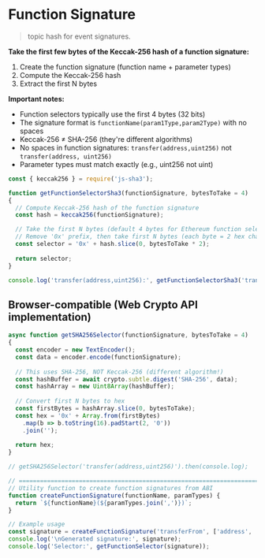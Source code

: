 # Function Signature
> topic hash for event signatures.

**Take the first few bytes of the Keccak-256 hash of a function signature:**

1. Create the function signature (function name + parameter types)
2. Compute the Keccak-256 hash
3. Extract the first N bytes

**Important notes:**

- Function selectors typically use the first 4 bytes (32 bits)
- The signature format is `functionName(param1Type,param2Type)` with no spaces
- Keccak-256 ≠ SHA-256 (they're different algorithms)
- No spaces in function signatures: `transfer(address,uint256)` not `transfer(address, uint256)`
- Parameter types must match exactly (e.g., uint256 not uint)

```javascript
const { keccak256 } = require('js-sha3');

function getFunctionSelectorSha3(functionSignature, bytesToTake = 4)
{
  // Compute Keccak-256 hash of the function signature
  const hash = keccak256(functionSignature);

  // Take the first N bytes (default 4 bytes for Ethereum function selectors)
  // Remove '0x' prefix, then take first N bytes (each byte = 2 hex chars)
  const selector = '0x' + hash.slice(0, bytesToTake * 2);
  
  return selector;
}

console.log('transfer(address,uint256):', getFunctionSelectorSha3('transfer(address,uint256)'));

```

## Browser-compatible (Web Crypto API implementation)

```javascript
async function getSHA256Selector(functionSignature, bytesToTake = 4)
{
  const encoder = new TextEncoder();
  const data = encoder.encode(functionSignature);
  
  // This uses SHA-256, NOT Keccak-256 (different algorithm!)
  const hashBuffer = await crypto.subtle.digest('SHA-256', data);
  const hashArray = new Uint8Array(hashBuffer);
  
  // Convert first N bytes to hex
  const firstBytes = hashArray.slice(0, bytesToTake);
  const hex = '0x' + Array.from(firstBytes)
    .map(b => b.toString(16).padStart(2, '0'))
    .join('');
  
  return hex;
}

// getSHA256Selector('transfer(address,uint256)').then(console.log);

// ============================================================================
// Utility function to create function signatures from ABI
function createFunctionSignature(functionName, paramTypes) {
  return `${functionName}(${paramTypes.join(',')})`;
}

// Example usage
const signature = createFunctionSignature('transferFrom', ['address', 'address', 'uint256']);
console.log('\nGenerated signature:', signature);
console.log('Selector:', getFunctionSelector(signature));
```

